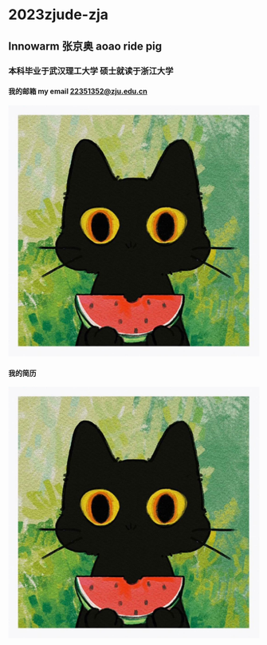 # 2023zjude-zja
## Innowarm 张京奥 aoao ride pig
### 本科毕业于武汉理工大学 硕士就读于浙江大学
#### 我的邮箱 my email 22351352@zju.edu.cn
![WechatIMG5.jpg](IMG/WechatIMG5.jpg)
#### 我的简历
![WechatIMG5.jpg](IMG/WechatIMG5.jpg)
